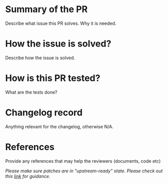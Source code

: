 # Summary of the PR

Describe what issue this PR solves. Why it is needed.

# How the issue is solved?

Describe how the issue is solved.

# How is this PR tested?

What are the tests done?

# Changelog record

Anything relevant for the changelog, otherwise N/A.

# References

Provide any references that may help the reviewers (documents, code etc)

*Please make sure patches are in "upstream-ready" state. Please check out this [link](https://www.kernel.org/doc/html/latest/process/submitting-patches.html) for guidance.*
